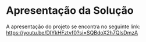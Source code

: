 # Apresentação da Solução

A apresentação do projeto se encontra no seguinte link: 
https://youtu.be/DIYkHFztvf0?si=SQBdoX2h7QlsDmzA
